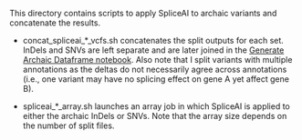 This directory contains scripts to apply SpliceAI to archaic variants and concatenate the results.

- concat_spliceai_*_vcfs.sh concatenates the split outputs for each set. InDels and SNVs are left separate and are later joined in the [Generate Archaic Dataframe notebook](https://github.com/brandcm/Archaic_Splicing/blob/main/scripts/notebooks/1_generate_archaic_dataframe.ipynb). Also note that I split variants with multiple annotations as the deltas do not necessarily agree across annotations (i.e., one variant may have no splicing effect on gene A yet affect gene B).

- spliceai_*_array.sh launches an array job in which SpliceAI is applied to either the archaic InDels or SNVs. Note that the array size depends on the number of split files.
